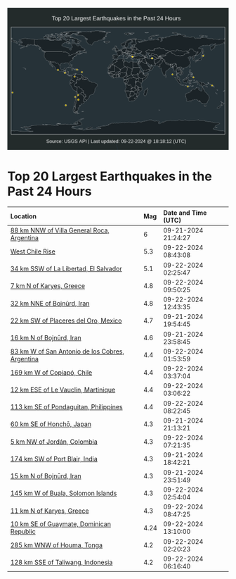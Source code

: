 ![Map](./map.png)

# Top 20 Largest Earthquakes in the Past 24 Hours

| Location | Mag | Date and Time (UTC) |
|:---|:---|:---|
| [88 km NNW of Villa General Roca, Argentina](https://earthquake.usgs.gov/earthquakes/eventpage/us6000ntjh) | 6 | 09-21-2024 21:24:27 |
| [West Chile Rise](https://earthquake.usgs.gov/earthquakes/eventpage/us6000ntmw) | 5.3 | 09-22-2024 08:43:08 |
| [34 km SSW of La Libertad, El Salvador](https://earthquake.usgs.gov/earthquakes/eventpage/us6000ntl2) | 5.1 | 09-22-2024 02:25:47 |
| [7 km N of Karyes, Greece](https://earthquake.usgs.gov/earthquakes/eventpage/us6000ntn7) | 4.8 | 09-22-2024 09:50:25 |
| [32 km NNE of Bojnūrd, Iran](https://earthquake.usgs.gov/earthquakes/eventpage/us6000ntp4) | 4.8 | 09-22-2024 12:43:35 |
| [22 km SW of Placeres del Oro, Mexico](https://earthquake.usgs.gov/earthquakes/eventpage/us6000ntiy) | 4.7 | 09-21-2024 19:54:45 |
| [16 km N of Bojnūrd, Iran](https://earthquake.usgs.gov/earthquakes/eventpage/us6000ntkf) | 4.6 | 09-21-2024 23:58:45 |
| [83 km W of San Antonio de los Cobres, Argentina](https://earthquake.usgs.gov/earthquakes/eventpage/us6000ntkx) | 4.4 | 09-22-2024 01:53:59 |
| [169 km W of Copiapó, Chile](https://earthquake.usgs.gov/earthquakes/eventpage/us6000ntlu) | 4.4 | 09-22-2024 03:37:04 |
| [12 km ESE of Le Vauclin, Martinique](https://earthquake.usgs.gov/earthquakes/eventpage/us6000ntlr) | 4.4 | 09-22-2024 03:06:22 |
| [113 km SE of Pondaguitan, Philippines](https://earthquake.usgs.gov/earthquakes/eventpage/us6000ntmt) | 4.4 | 09-22-2024 08:22:45 |
| [60 km SE of Honchō, Japan](https://earthquake.usgs.gov/earthquakes/eventpage/us6000ntjg) | 4.3 | 09-21-2024 21:13:21 |
| [5 km NW of Jordán, Colombia](https://earthquake.usgs.gov/earthquakes/eventpage/us6000ntmm) | 4.3 | 09-22-2024 07:21:35 |
| [174 km SW of Port Blair, India](https://earthquake.usgs.gov/earthquakes/eventpage/us6000ntin) | 4.3 | 09-21-2024 18:42:21 |
| [15 km N of Bojnūrd, Iran](https://earthquake.usgs.gov/earthquakes/eventpage/us6000ntkd) | 4.3 | 09-21-2024 23:51:49 |
| [145 km W of Buala, Solomon Islands](https://earthquake.usgs.gov/earthquakes/eventpage/us6000ntln) | 4.3 | 09-22-2024 02:54:04 |
| [11 km N of Karyes, Greece](https://earthquake.usgs.gov/earthquakes/eventpage/us6000ntmy) | 4.3 | 09-22-2024 08:47:25 |
| [10 km SE of Guaymate, Dominican Republic](https://earthquake.usgs.gov/earthquakes/eventpage/pr2024266001) | 4.24 | 09-22-2024 13:10:00 |
| [285 km WNW of Houma, Tonga](https://earthquake.usgs.gov/earthquakes/eventpage/us6000ntl3) | 4.2 | 09-22-2024 02:20:23 |
| [128 km SSE of Taliwang, Indonesia](https://earthquake.usgs.gov/earthquakes/eventpage/us6000ntmd) | 4.2 | 09-22-2024 06:16:40 |

